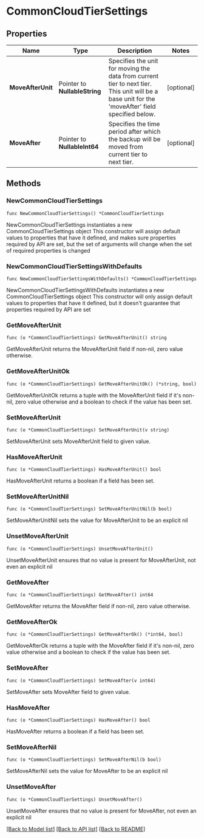 # CommonCloudTierSettings

## Properties

Name | Type | Description | Notes
------------ | ------------- | ------------- | -------------
**MoveAfterUnit** | Pointer to **NullableString** | Specifies the unit for moving the data from current tier to next tier. This unit will be a base unit for the &#39;moveAfter&#39; field specified below. | [optional] 
**MoveAfter** | Pointer to **NullableInt64** | Specifies the time period after which the backup will be moved from current tier to next tier. | [optional] 

## Methods

### NewCommonCloudTierSettings

`func NewCommonCloudTierSettings() *CommonCloudTierSettings`

NewCommonCloudTierSettings instantiates a new CommonCloudTierSettings object
This constructor will assign default values to properties that have it defined,
and makes sure properties required by API are set, but the set of arguments
will change when the set of required properties is changed

### NewCommonCloudTierSettingsWithDefaults

`func NewCommonCloudTierSettingsWithDefaults() *CommonCloudTierSettings`

NewCommonCloudTierSettingsWithDefaults instantiates a new CommonCloudTierSettings object
This constructor will only assign default values to properties that have it defined,
but it doesn't guarantee that properties required by API are set

### GetMoveAfterUnit

`func (o *CommonCloudTierSettings) GetMoveAfterUnit() string`

GetMoveAfterUnit returns the MoveAfterUnit field if non-nil, zero value otherwise.

### GetMoveAfterUnitOk

`func (o *CommonCloudTierSettings) GetMoveAfterUnitOk() (*string, bool)`

GetMoveAfterUnitOk returns a tuple with the MoveAfterUnit field if it's non-nil, zero value otherwise
and a boolean to check if the value has been set.

### SetMoveAfterUnit

`func (o *CommonCloudTierSettings) SetMoveAfterUnit(v string)`

SetMoveAfterUnit sets MoveAfterUnit field to given value.

### HasMoveAfterUnit

`func (o *CommonCloudTierSettings) HasMoveAfterUnit() bool`

HasMoveAfterUnit returns a boolean if a field has been set.

### SetMoveAfterUnitNil

`func (o *CommonCloudTierSettings) SetMoveAfterUnitNil(b bool)`

 SetMoveAfterUnitNil sets the value for MoveAfterUnit to be an explicit nil

### UnsetMoveAfterUnit
`func (o *CommonCloudTierSettings) UnsetMoveAfterUnit()`

UnsetMoveAfterUnit ensures that no value is present for MoveAfterUnit, not even an explicit nil
### GetMoveAfter

`func (o *CommonCloudTierSettings) GetMoveAfter() int64`

GetMoveAfter returns the MoveAfter field if non-nil, zero value otherwise.

### GetMoveAfterOk

`func (o *CommonCloudTierSettings) GetMoveAfterOk() (*int64, bool)`

GetMoveAfterOk returns a tuple with the MoveAfter field if it's non-nil, zero value otherwise
and a boolean to check if the value has been set.

### SetMoveAfter

`func (o *CommonCloudTierSettings) SetMoveAfter(v int64)`

SetMoveAfter sets MoveAfter field to given value.

### HasMoveAfter

`func (o *CommonCloudTierSettings) HasMoveAfter() bool`

HasMoveAfter returns a boolean if a field has been set.

### SetMoveAfterNil

`func (o *CommonCloudTierSettings) SetMoveAfterNil(b bool)`

 SetMoveAfterNil sets the value for MoveAfter to be an explicit nil

### UnsetMoveAfter
`func (o *CommonCloudTierSettings) UnsetMoveAfter()`

UnsetMoveAfter ensures that no value is present for MoveAfter, not even an explicit nil

[[Back to Model list]](../README.md#documentation-for-models) [[Back to API list]](../README.md#documentation-for-api-endpoints) [[Back to README]](../README.md)


